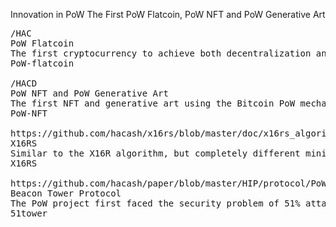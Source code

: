 Innovation in PoW
The First PoW Flatcoin, PoW NFT and PoW Generative Art



<pre class="nav">
/HAC
PoW Flatcoin 
The first cryptocurrency to achieve both decentralization and money supply regulation to achieve purchasing power.
PoW-flatcoin

/HACD
PoW NFT and PoW Generative Art
The first NFT and generative art using the Bitcoin PoW mechanism.
PoW-NFT

https://github.com/hacash/x16rs/blob/master/doc/x16rs_algorithm_description.cn.md
X16RS
Similar to the X16R algorithm, but completely different mining algorithm, anti-ASIC.
X16RS

https://github.com/hacash/paper/blob/master/HIP/protocol/PoW_of_avoid_51_percent_attack.cn.md
Beacon Tower Protocol
The PoW project first faced the security problem of 51% attack, and Hacash used the Beacon tower protocol to prevent 51% attack.
51tower
</pre>
